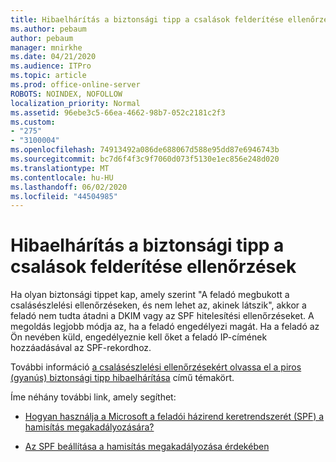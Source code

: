 ```yaml
---
title: Hibaelhárítás a biztonsági tipp a csalások felderítése ellenőrzések
ms.author: pebaum
author: pebaum
manager: mnirkhe
ms.date: 04/21/2020
ms.audience: ITPro
ms.topic: article
ms.prod: office-online-server
ROBOTS: NOINDEX, NOFOLLOW
localization_priority: Normal
ms.assetid: 96ebe3c5-66ea-4662-98b7-052c2181c2f3
ms.custom:
- "275"
- "3100004"
ms.openlocfilehash: 74913492a086de688067d588e95dd87e6946743b
ms.sourcegitcommit: bc7d6f4f3c9f7060d073f5130e1ec856e248d020
ms.translationtype: MT
ms.contentlocale: hu-HU
ms.lasthandoff: 06/02/2020
ms.locfileid: "44504985"
---
```

# <a name="troubleshooting-the-safety-tip-for-fraud-detection-checks"></a>Hibaelhárítás a biztonsági tipp a csalások felderítése ellenőrzések

Ha olyan biztonsági tippet kap, amely szerint "A feladó megbukott a csalásészlelési ellenőrzéseken, és nem lehet az, akinek látszik", akkor a feladó nem tudta átadni a DKIM vagy az SPF hitelesítési ellenőrzéseket. A megoldás legjobb módja az, ha a feladó engedélyezi magát. Ha a feladó az Ön nevében küld, engedélyeznie kell őket a feladó IP-címének hozzáadásával az SPF-rekordhoz.
  
További információ [a csalásészlelési ellenőrzésekért olvassa el a piros (gyanús) biztonsági tipp hibaelhárítása](https://blogs.msdn.microsoft.com/tzink/2016/11/02/troubleshooting-the-red-suspicious-safety-tip-for-fraud-detection-checks/) című témakört.
  
Íme néhány további link, amely segíthet:
  
- [Hogyan használja a Microsoft a feladói házirend keretrendszerét (SPF) a hamisítás megakadályozására?](https://docs.microsoft.com/microsoft-365/security/office-365-security/how-office-365-uses-spf-to-prevent-spoofing)

- [Az SPF beállítása a hamisítás megakadályozása érdekében](https://docs.microsoft.com/microsoft-365/security/office-365-security/set-up-spf-in-office-365-to-help-prevent-spoofing)
